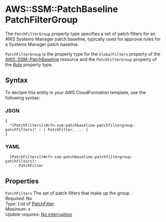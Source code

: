 # AWS::SSM::PatchBaseline PatchFilterGroup<a name="aws-properties-ssm-patchbaseline-patchfiltergroup"></a>

The `PatchFilterGroup` property type specifies a set of patch filters for an AWS Systems Manager patch baseline, typically used for approval rules for a Systems Manager patch baseline\.

`PatchFilterGroup` is the property type for the `GlobalFilters` property of the [AWS::SSM::PatchBaseline](https://docs.aws.amazon.com/AWSCloudFormation/latest/UserGuide/aws-resource-ssm-patchbaseline.html) resource and the `PatchFilterGroup` property of the [Rule](https://docs.aws.amazon.com/AWSCloudFormation/latest/UserGuide/aws-properties-ssm-patchbaseline-rule.html) property type\.

## Syntax<a name="aws-properties-ssm-patchbaseline-patchfiltergroup-syntax"></a>

To declare this entity in your AWS CloudFormation template, use the following syntax:

### JSON<a name="aws-properties-ssm-patchbaseline-patchfiltergroup-syntax.json"></a>

```
{
  "[PatchFilters](#cfn-ssm-patchbaseline-patchfiltergroup-patchfilters)" : [ PatchFilter, ... ]
}
```

### YAML<a name="aws-properties-ssm-patchbaseline-patchfiltergroup-syntax.yaml"></a>

```
  [PatchFilters](#cfn-ssm-patchbaseline-patchfiltergroup-patchfilters):
    - PatchFilter
```

## Properties<a name="aws-properties-ssm-patchbaseline-patchfiltergroup-properties"></a>

`PatchFilters` <a name="cfn-ssm-patchbaseline-patchfiltergroup-patchfilters"></a>
The set of patch filters that make up the group\.  
_Required_: No  
_Type_: List of [PatchFilter](aws-properties-ssm-patchbaseline-patchfilter.md)  
_Maximum_: `4`  
_Update requires_: [No interruption](https://docs.aws.amazon.com/AWSCloudFormation/latest/UserGuide/using-cfn-updating-stacks-update-behaviors.html#update-no-interrupt)
